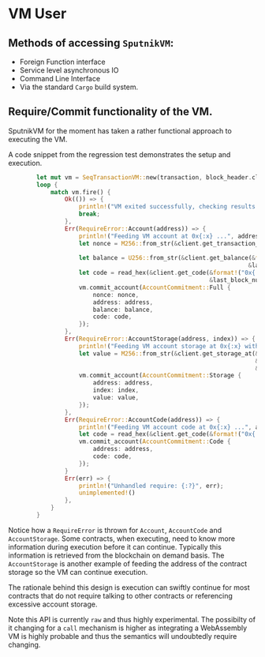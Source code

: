 # VM User

## Methods of accessing `SputnikVM`:
* Foreign Function interface
* Service level asynchronous IO
* Command Line Interface
* Via the standard `Cargo` build system.

## Require/Commit functionality of the VM.

SputnikVM for the moment has taken a rather functional approach to executing the VM.

A code snippet from the regression test demonstrates the setup and execution.

``` rust
        let mut vm = SeqTransactionVM::new(transaction, block_header.clone(), &FRONTIER_PATCH);
        loop {
            match vm.fire() {
                Ok(()) => {
                    println!("VM exited successfully, checking results ...");
                    break;
                },
                Err(RequireError::Account(address)) => {
                    println!("Feeding VM account at 0x{:x} ...", address);
                    let nonce = M256::from_str(&client.get_transaction_count(&format!("0x{:x}", address),
                                                                             &last_block_number)).unwrap();
                    let balance = U256::from_str(&client.get_balance(&format!("0x{:x}", address),
                                                                    &last_block_number)).unwrap();
                    let code = read_hex(&client.get_code(&format!("0x{:x}", address),
                                                         &last_block_number)).unwrap();
                    vm.commit_account(AccountCommitment::Full {
                        nonce: nonce,
                        address: address,
                        balance: balance,
                        code: code,
                    });
                },
                Err(RequireError::AccountStorage(address, index)) => {
                    println!("Feeding VM account storage at 0x{:x} with index 0x{:x} ...", address, index);
                    let value = M256::from_str(&client.get_storage_at(&format!("0x{:x}", address),
                                                                      &format!("0x{:x}", index),
                                                                      &last_block_number)).unwrap();
                    vm.commit_account(AccountCommitment::Storage {
                        address: address,
                        index: index,
                        value: value,
                    });
                },
                Err(RequireError::AccountCode(address)) => {
                    println!("Feeding VM account code at 0x{:x} ...", address);
                    let code = read_hex(&client.get_code(&format!("0x{:x}", address), &last_block_number)).unwrap();
                    vm.commit_account(AccountCommitment::Code {
                        address: address,
                        code: code,
                    });
                }
                Err(err) => {
                    println!("Unhandled require: {:?}", err);
                    unimplemented!()
                },
            }
        }
```
Notice how a `RequireError` is thrown for `Account`, `AccountCode` and `AccountStorage`. Some contracts, when executing, need to know more information during execution before it can continue. Typically this information is retrieved from the blockchain on demand basis. The `AccountStorage` is another example of feeding the address of the contract storage so the VM can continue execution.

The rationale behind this design is execution can swiftly continue for most contracts that do not require talking to other contracts or referencing excessive account storage.

Note this API is currently `raw` and thus highly experimental. The possibilty of it changing for a `call` mechanism is higher as integrating a WebAssembly VM is highly probable and thus the semantics will undoubtedly require changing.
